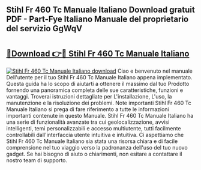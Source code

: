 ## Stihl Fr 460 Tc Manuale Italiano Download gratuit PDF - Part-Fye Italiano Manuale del proprietario del servizio GgWqV

# <h2><a href="http://df9e29.blite.top/?on=Stihl+Fr+460+Tc+Manuale+Italiano">🔗Download 👉🔴 Stihl Fr 460 Tc Manuale Italiano</a></h2>

[![Stihl Fr 460 Tc Manuale Italiano download](https://i.imgur.com/lujVjoI.png)](http://df9e29.blite.top/?on=Stihl+Fr+460+Tc+Manuale+Italiano)
Ciao e benvenuto nel manuale Dell'utente per il tuo Stihl Fr 460 Tc Manuale Italiano appena implementato. Questa guida ha lo scopo di aiutarti a ottenere il massimo dal tuo Prodotto fornendo una panoramica completa delle sue caratteristiche, funzioni e vantaggi. Troverai istruzioni dettagliate per L'installazione, L'uso, la manutenzione e la risoluzione dei problemi. Note importanti Stihl Fr 460 Tc Manuale Italiano si prega di fare riferimento a tutte le informazioni importanti contenute in questo Manuale. Stihl Fr 460 Tc Manuale Italiano ha una serie di funzionalità avanzate tra cui geolocalizzazione, avvisi intelligenti, temi personalizzabili e accesso multiutente, tutti facilmente controllabili dall'interfaccia utente intuitiva e intuitiva. Ci aspettiamo che Stihl Fr 460 Tc Manuale Italiano sia stata una risorsa chiara e di facile comprensione nel tuo viaggio verso la padronanza dell'uso del tuo nuovo gadget. Se hai bisogno di aiuto o chiarimenti, non esitare a contattare il nostro team di supporto.
